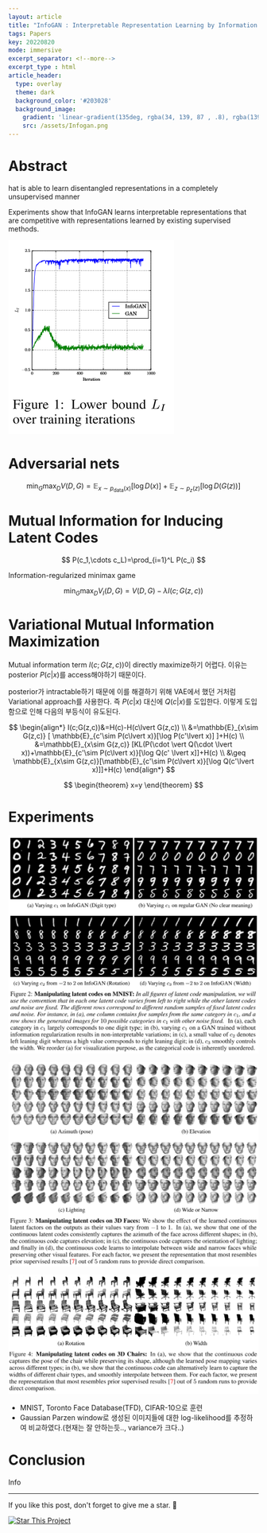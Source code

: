 ```yaml
---
layout: article
title: "InfoGAN : Interpretable Representation Learning by Information Maximizing Generative Adversarial Nets"
tags: Papers
key: 20220820
mode: immersive
excerpt_separator: <!--more-->
excerpt_type : html
article_header:
  type: overlay
  theme: dark
  background_color: '#203028'
  background_image:
    gradient: 'linear-gradient(135deg, rgba(34, 139, 87 , .8), rgba(139, 34, 139, .8))'
    src: /assets/Infogan.png
---
```


# Abstract

hat is able to learn disentangled representations in a completely unsupervised manner

 Experiments
show that InfoGAN learns interpretable representations that are competitive with
representations learned by existing supervised methods.

![infogan_lower](/assets/infogan_lower.png)

<!--more-->

# Adversarial nets

$$
\min_{G} \max_{D} V(D,G)=\mathbb{E}_{x\sim p_{\text{data}}(x)}[\log D(x)] + \mathbb{E}_{z\sim p_z(z)}[\log D(G(z))]
$$

# Mutual Information for Inducing Latent Codes

$$
P(c_1,\cdots c_L)=\prod_{i=1}^L P(c_i)
$$

Information-regularized minimax game

$$
\min_G \max_D V_I(D,G) = V(D,G)-\lambda I(c;G(z,c))
$$

# Variational Mutual Information Maximization

Mutual information term $I(c;G(z,c))$이 directly maximize하기 어렵다. 이유는 posterior $P(c\lvert x)$를 access해야하기 때문이다.

posterior가 intractable하기 때문에 이를 해결하기 위해 VAE에서 했던 거처럼 Variational approach를 사용한다. 즉 $P(c\lvert x)$ 대신에 $Q(c\lvert x)$를 도입한다. 이렇게 도입함으로 인해 다음의 부등식이 유도된다.

$$
\begin{align*}
I(c;G(z,c))&=H(c)-H(c\lvert G(z,c)) \\
           &=\mathbb{E}_{x\sim G(z,c)} [ \mathbb{E}_{c'\sim P(c\lvert x)}[\log P(c'\lvert x)] ]+H(c) \\
           &=\mathbb{E}_{x\sim G(z,c)} [KL(P(\cdot \vert Q(\cdot \lvert x))+\mathbb{E}_{c'\sim P(c\lvert x)}[\log Q(c' \lvert x]]+H(c) \\
           &\geq \mathbb{E}_{x\sim G(z,c)}[\mathbb{E}_{c'\sim P(c\lvert x)}[\log Q(c'\lvert x)]]+H(c) 
\end{align*}
$$

$$
\begin{theorem}
x=y
\end{theorem}
$$

# Experiments

![infogan_exp1](/assets/infogan_exp1.png)

![infogan_exp2](/assets/infogan_exp2.png)

![infogan_exp3](/assets/infogan_exp3.png)

- MNIST, Toronto Face Database(TFD), CIFAR-10으로 훈련
- Gaussian Parzen window로 생성된 이미지들에 대한 log-likelihood를 추정하여 비교하였다.(현재는 잘 안하는듯.., variance가 크다..)



# Conclusion
Info

---

If you like this post, don't forget to give me a star. :star2:

[![Star This Project](https://img.shields.io/github/stars/hscho100/hscho100.github.io.svg?label=Stars&style=social)](https://github.com/hscho100/hscho100.github.io/)
